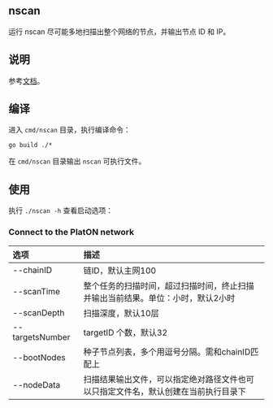 ## nscan

运行 nscan 尽可能多地扫描出整个网络的节点，并输出节点 ID 和 IP。

## 说明

参考[文档](./节点扫描工具.md)。

## 编译

进入 `cmd/nscan` 目录，执行编译命令：

```
go build ./*
```
在 `cmd/nscan` 目录输出 `nscan` 可执行文件。

## 使用

执行 `./nscan -h` 查看启动选项：

### Connect to the PlatON network

| 选项 | 描述 |
| :------------ | :------------ |
| --chainID | 链ID，默认主网100 |
| --scanTime | 整个任务的扫描时间，超过扫描时间，终止扫描并输出当前结果。单位：小时，默认2小时 |
| --scanDepth | 扫描深度，默认10层 |
| --targetsNumber | targetID 个数，默认32 |
| --bootNodes | 种子节点列表，多个用逗号分隔。需和chainID匹配上 |
| --nodeData | 扫描结果输出文件，可以指定绝对路径文件也可以只指定文件名，默认创建在当前执行目录下 |